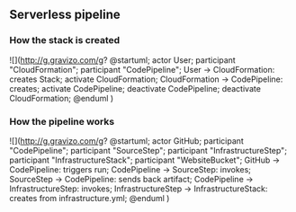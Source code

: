 ## Serverless pipeline

### How the stack is created

![](http://g.gravizo.com/g?
  @startuml;
  actor User;
  participant "CloudFormation";
  participant "CodePipeline";
  User -> CloudFormation: creates Stack;
  activate CloudFormation;
  CloudFormation -> CodePipeline: creates;
  activate CodePipeline;
  deactivate CodePipeline;
  deactivate CloudFormation;
  @enduml
)

### How the pipeline works

![](http://g.gravizo.com/g?
  @startuml;
  actor GitHub;
  participant "CodePipeline";
  participant "SourceStep";
  participant "InfrastructureStep";
  participant "InfrastructureStack";
  participant "WebsiteBucket";
  GitHub -> CodePipeline: triggers run;
  CodePipeline -> SourceStep: invokes;
  SourceStep -> CodePipeline: sends back artifact;
  CodePipeline -> InfrastructureStep: invokes;
  InfrastructureStep -> InfrastructureStack: creates from infrastructure.yml;
  @enduml
)
